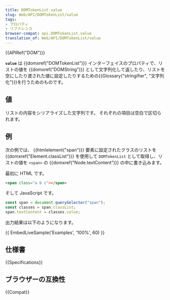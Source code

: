 ```yaml
---
title: DOMTokenList.value
slug: Web/API/DOMTokenList/value
tags:
- プロパティ
- リファレンス
browser-compat: api.DOMTokenList.value
translation_of: Web/API/DOMTokenList/value
---
```

{{APIRef("DOM")}}

**`value`** は {{domxref("DOMTokenList")}} インターフェイスのプロパティで、リストの値を {{domxref("DOMString")}} として文字列化して返したり、リストを空にしたり渡された値に設定したりするための{{Glossary("stringifier", "文字列化")}}を行うためのものです。

## 値

リストの内容をシリアライズした文字列です。
それぞれの項目は空白で区切られます。

## 例

次の例では、 {{htmlelement("span")}} 要素に設定されたクラスのリストを {{domxref("Element.classList")}} を使用して `DOMTokenList` として取得し、リストの値を `<span>` の {{domxref("Node.textContent")}} の中に書き込みます。

最初に HTML です。

```html
<span class="a b c"></span>
```

そして JavaScript です。

```js
const span = document.querySelector("span");
const classes = span.classList;
span.textContent = classes.value;
```

出力結果は以下のようになります。

{{ EmbedLiveSample('Examples', '100%', 60) }}

## 仕様書

{{Specifications}}

## ブラウザーの互換性

{{Compat}}
